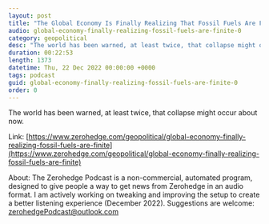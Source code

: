 ```yaml
---
layout: post
title: "The Global Economy Is Finally Realizing That Fossil Fuels Are Finite"
audio: global-economy-finally-realizing-fossil-fuels-are-finite-0
category: geopolitical
desc: "The world has been warned, at least twice, that collapse might occur about now."
duration: 00:22:53
length: 1373
datetime: Thu, 22 Dec 2022 00:00:00 +0000
tags: podcast
guid: global-economy-finally-realizing-fossil-fuels-are-finite-0
order: 0
---
```

The world has been warned, at least twice, that collapse might occur about now.

Link: [https://www.zerohedge.com/geopolitical/global-economy-finally-realizing-fossil-fuels-are-finite](https://www.zerohedge.com/geopolitical/global-economy-finally-realizing-fossil-fuels-are-finite)

About: The Zerohedge Podcast is a non-commercial, automated program, designed to give people a way to get news from Zerohedge in an audio format.  I am actively working on tweaking and improving the setup to create a better listening experience (December 2022).  Suggestions are welcome: [zerohedgePodcast@outlook.com](mailto:zerohedgePodcast@outlook.com)